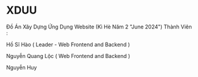# XDUU
Đồ Án Xây Dựng Ứng Dụng Website  (Kì Hè Năm 2 "June 2024")
Thành Viên :
<p>
Hồ Sĩ Hào ( Leader - Web Frontend and Backend )
<p>
Nguyễn Quang Lộc ( Web Frontend and Backend ) 
<p>
Nguyễn Huy


